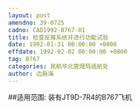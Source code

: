 ```yaml
---
layout: post
amendno: 39-0725
cadno: CAD1992-B767-01
title: 检查反推系统并进行功能试验
date: 1992-01-31 00:00:00 +0800
effdate: 1992-02-02 00:00:00 +0800
tag: B767
categories: 民航华北管理局适航处
author: 边振海
---
```


##适用范围:
装有JT9D-7R4的B767飞机

